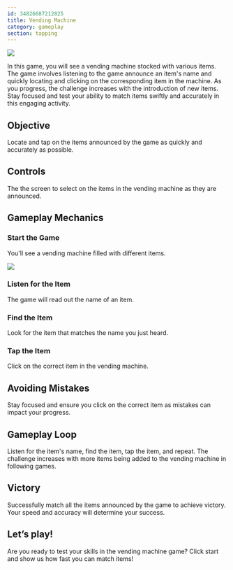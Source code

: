 ```yaml
---
id: 34826687212825
title: Vending Machine
category: gameplay
section: tapping
---
```

![](https://help.studycat.com/hc/article_attachments/34826687209753)

In this game, you will see a vending machine stocked with various items. The game involves listening to the game announce an item's name and quickly locating and clicking on the corresponding item in the machine. As you progress, the challenge increases with the introduction of new items. Stay focused and test your ability to match items swiftly and accurately in this engaging activity.

Objective
---------

Locate and tap on the items announced by the game as quickly and accurately as possible.

Controls
--------

The the screen to select on the items in the vending machine as they are announced.

Gameplay Mechanics
------------------

### Start the Game

You'll see a vending machine filled with different items.

![](https://help.studycat.com/hc/article_attachments/34826690323225)

### Listen for the Item

The game will read out the name of an item.

### Find the Item

Look for the item that matches the name you just heard.

### Tap the Item

Click on the correct item in the vending machine.

Avoiding Mistakes
-----------------

Stay focused and ensure you click on the correct item as mistakes can impact your progress.

Gameplay Loop
-------------

Listen for the item's name, find the item, tap the item, and repeat. The challenge increases with more items being added to the vending machine in following games.

Victory
-------

Successfully match all the items announced by the game to achieve victory. Your speed and accuracy will determine your success.

Let’s play!
-----------

Are you ready to test your skills in the vending machine game? Click start and show us how fast you can match items!